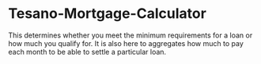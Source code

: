 # Tesano-Mortgage-Calculator
This determines whether you meet the minimum requirements for a loan or how much you qualify for. It is also here to aggregates how much to pay each month to be able to settle a particular loan.
